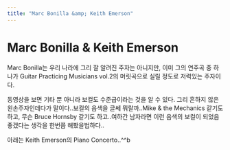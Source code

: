 ```yaml
---
title: "Marc Bonilla &amp; Keith Emerson"
---
```

# Marc Bonilla &amp; Keith Emerson

Marc Bonilla는 우리 나라에 그리 잘 알려진 주자는 아니지만, 이미 그의 연주곡 중 하나가 Guitar Practicing Musicians vol.2의 머릿곡으로 실릴 정도로 저력있는 주자이다. 

동영상을 보면 기타 뿐 아니라 보컬도 수준급이라는 것을 알 수 있다. 그리 흔하지 않은 왼손주자인데다가 말이다..보컬의 음색을 글쎄 뭐랄까..Mike &amp; the Mechanics 같기도 하고, 무슨 Bruce Hornsby 같기도 하고..여하간 남자라면 이런 음색의 보컬이 되었음 좋겠다는 생각을 한번쯤 해봤을법하다.. 




아래는 Keith Emerson의 Piano Concerto..^^b




